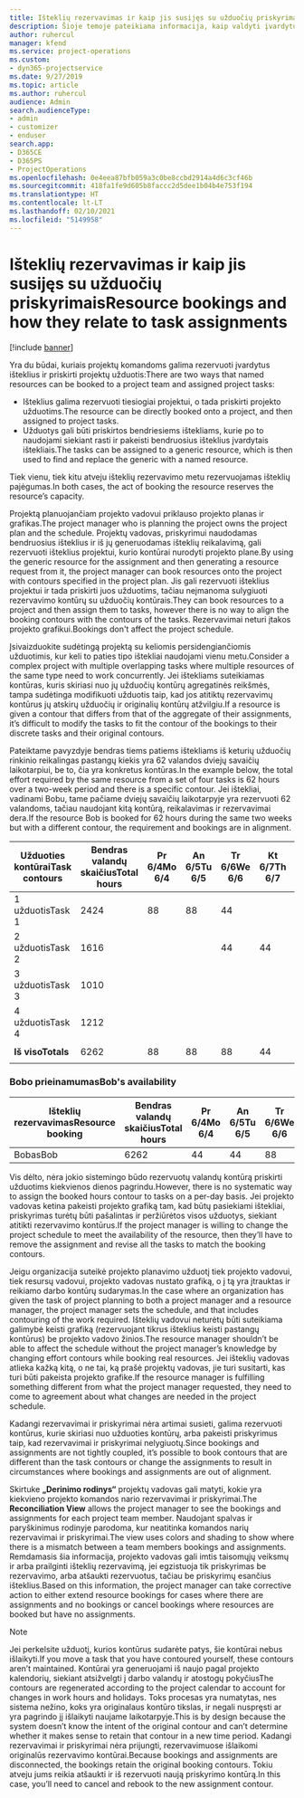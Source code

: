```yaml
---
title: Išteklių rezervavimas ir kaip jis susijęs su užduočių priskyrimais
description: Šioje temoje pateikiama informacija, kaip valdyti įvardytus išteklius, išteklių rezervavimus ir užduočių priskyrimus bei paaiškinama, kaip jie susieti.
author: ruhercul
manager: kfend
ms.service: project-operations
ms.custom:
- dyn365-projectservice
ms.date: 9/27/2019
ms.topic: article
ms.author: ruhercul
audience: Admin
search.audienceType:
- admin
- customizer
- enduser
search.app:
- D365CE
- D365PS
- ProjectOperations
ms.openlocfilehash: 0e4eea87bfb059a3c0be8ccbd2914a4d6c3cf46b
ms.sourcegitcommit: 418fa1fe9d605b8faccc2d5dee1b04b4e753f194
ms.translationtype: HT
ms.contentlocale: lt-LT
ms.lasthandoff: 02/10/2021
ms.locfileid: "5149958"
---
```

# <a name="resource-bookings-and-how-they-relate-to-task-assignments"></a><span data-ttu-id="c92be-103">Išteklių rezervavimas ir kaip jis susijęs su užduočių priskyrimais</span><span class="sxs-lookup"><span data-stu-id="c92be-103">Resource bookings and how they relate to task assignments</span></span>

[!include [banner](../includes/psa-now-project-operations.md)]

<span data-ttu-id="c92be-104">Yra du būdai, kuriais projektų komandoms galima rezervuoti įvardytus išteklius ir priskirti projektų užduotis:</span><span class="sxs-lookup"><span data-stu-id="c92be-104">There are two ways that named resources can be booked to a project team and assigned project tasks:</span></span>

- <span data-ttu-id="c92be-105">Išteklius galima rezervuoti tiesiogiai projektui, o tada priskirti projekto užduotims.</span><span class="sxs-lookup"><span data-stu-id="c92be-105">The resource can be directly booked onto a project, and then assigned to project tasks.</span></span>
- <span data-ttu-id="c92be-106">Užduotys gali būti priskirtos bendriesiems ištekliams, kurie po to naudojami siekiant rasti ir pakeisti bendruosius išteklius įvardytais ištekliais.</span><span class="sxs-lookup"><span data-stu-id="c92be-106">The tasks can be assigned to a generic resource, which is then used to find and replace the generic with a named resource.</span></span> 

<span data-ttu-id="c92be-107">Tiek vienu, tiek kitu atveju išteklių rezervavimo metu rezervuojamas išteklių pajėgumas.</span><span class="sxs-lookup"><span data-stu-id="c92be-107">In both cases, the act of booking the resource reserves the resource’s capacity.</span></span>

<span data-ttu-id="c92be-108">Projektą planuojančiam projekto vadovui priklauso projekto planas ir grafikas.</span><span class="sxs-lookup"><span data-stu-id="c92be-108">The project manager who is planning the project owns the project plan and the schedule.</span></span> <span data-ttu-id="c92be-109">Projektų vadovas, priskyrimui naudodamas bendruosius išteklius ir iš jų generuodamas išteklių reikalavimą, gali rezervuoti išteklius projektui, kurio kontūrai nurodyti projekto plane.</span><span class="sxs-lookup"><span data-stu-id="c92be-109">By using the generic resource for the assignment and then generating a resource request from it, the project manager can book resources onto the project with contours specified in the project plan.</span></span> <span data-ttu-id="c92be-110">Jis gali rezervuoti išteklius projektui ir tada priskirti juos užduotims, tačiau neįmanoma sulygiuoti rezervavimo kontūrų su užduočių kontūrais.</span><span class="sxs-lookup"><span data-stu-id="c92be-110">They can book resources to a project and then assign them to tasks, however there is no way to align the booking contours with the contours of the tasks.</span></span> <span data-ttu-id="c92be-111">Rezervavimai neturi įtakos projekto grafikui.</span><span class="sxs-lookup"><span data-stu-id="c92be-111">Bookings don't affect the project schedule.</span></span>

<span data-ttu-id="c92be-112">Įsivaizduokite sudėtingą projektą su keliomis persidengiančiomis užduotimis, kur keli to paties tipo ištekliai naudojami vienu metu.</span><span class="sxs-lookup"><span data-stu-id="c92be-112">Consider a complex project with multiple overlapping tasks where multiple resources of the same type need to work concurrently.</span></span> <span data-ttu-id="c92be-113">Jei ištekliams suteikiamas kontūras, kuris skiriasi nuo jų užduočių kontūrų agregatinės reikšmės, tampa sudėtinga modifikuoti užduotis taip, kad jos atitiktų rezervavimų kontūrus jų atskirų užduočių ir originalių kontūrų atžvilgiu.</span><span class="sxs-lookup"><span data-stu-id="c92be-113">If a resource is given a contour that differs from that of the aggregate of their assignments, it’s difficult to modify the tasks to fit the contour of the bookings to their discrete tasks and their original contours.</span></span>

<span data-ttu-id="c92be-114">Pateiktame pavyzdyje bendras tiems patiems ištekliams iš keturių užduočių rinkinio reikalingas pastangų kiekis yra 62 valandos dviejų savaičių laikotarpiui, be to, čia yra konkretus kontūras.</span><span class="sxs-lookup"><span data-stu-id="c92be-114">In the example below, the total effort required by the same resource from a set of four tasks is 62 hours over a two-week period and there is a specific contour.</span></span> <span data-ttu-id="c92be-115">Jei ištekliai, vadinami Bobu, tame pačiame dviejų savaičių laikotarpyje yra rezervuoti 62 valandoms, tačiau naudojant kitą kontūrą, reikalavimas ir rezervavimai dera.</span><span class="sxs-lookup"><span data-stu-id="c92be-115">If the resource Bob is booked for 62 hours during the same two weeks but with a different contour, the requirement and bookings are in alignment.</span></span>

| <span data-ttu-id="c92be-116">**Užduoties kontūrai**</span><span class="sxs-lookup"><span data-stu-id="c92be-116">**Task contours**</span></span>    | <span data-ttu-id="c92be-117">**Bendras valandų skaičius**</span><span class="sxs-lookup"><span data-stu-id="c92be-117">**Total hours**</span></span> | <span data-ttu-id="c92be-118">Pr 6/4</span><span class="sxs-lookup"><span data-stu-id="c92be-118">Mo 6/4</span></span> | <span data-ttu-id="c92be-119">An 6/5</span><span class="sxs-lookup"><span data-stu-id="c92be-119">Tu 6/5</span></span> | <span data-ttu-id="c92be-120">Tr 6/6</span><span class="sxs-lookup"><span data-stu-id="c92be-120">We 6/6</span></span> | <span data-ttu-id="c92be-121">Kt 6/7</span><span class="sxs-lookup"><span data-stu-id="c92be-121">Th 6/7</span></span> | <span data-ttu-id="c92be-122">Pn 6/8</span><span class="sxs-lookup"><span data-stu-id="c92be-122">Fr 6/8</span></span> | <span data-ttu-id="c92be-123">Št 6/9</span><span class="sxs-lookup"><span data-stu-id="c92be-123">Sa 6/9</span></span> | <span data-ttu-id="c92be-124">Sk 6/10</span><span class="sxs-lookup"><span data-stu-id="c92be-124">Su 6/10</span></span> | <span data-ttu-id="c92be-125">Pr 6/11</span><span class="sxs-lookup"><span data-stu-id="c92be-125">Mo 6/11</span></span> | <span data-ttu-id="c92be-126">An 6/12</span><span class="sxs-lookup"><span data-stu-id="c92be-126">Tu 6/12</span></span> | <span data-ttu-id="c92be-127">Tr 6/13</span><span class="sxs-lookup"><span data-stu-id="c92be-127">We 6/13</span></span> | <span data-ttu-id="c92be-128">Kt 6/14</span><span class="sxs-lookup"><span data-stu-id="c92be-128">Th 6/14</span></span> | <span data-ttu-id="c92be-129">Pn 6/15</span><span class="sxs-lookup"><span data-stu-id="c92be-129">Fr 6/15</span></span> |
|----------------------|-----------------|--------|--------|--------|--------|--------|--------|---------|---------|---------|---------|---------|---------|
| <span data-ttu-id="c92be-130">1 užduotis</span><span class="sxs-lookup"><span data-stu-id="c92be-130">Task 1</span></span>               | <span data-ttu-id="c92be-131">24</span><span class="sxs-lookup"><span data-stu-id="c92be-131">24</span></span>              | <span data-ttu-id="c92be-132">8</span><span class="sxs-lookup"><span data-stu-id="c92be-132">8</span></span>      | <span data-ttu-id="c92be-133">8</span><span class="sxs-lookup"><span data-stu-id="c92be-133">8</span></span>      | <span data-ttu-id="c92be-134">4</span><span class="sxs-lookup"><span data-stu-id="c92be-134">4</span></span>      |        |        |        |         |         |         | <span data-ttu-id="c92be-135">4</span><span class="sxs-lookup"><span data-stu-id="c92be-135">4</span></span>       |         |         |
| <span data-ttu-id="c92be-136">2 užduotis</span><span class="sxs-lookup"><span data-stu-id="c92be-136">Task 2</span></span>               | <span data-ttu-id="c92be-137">16</span><span class="sxs-lookup"><span data-stu-id="c92be-137">16</span></span>              |        |        | <span data-ttu-id="c92be-138">4</span><span class="sxs-lookup"><span data-stu-id="c92be-138">4</span></span>      | <span data-ttu-id="c92be-139">4</span><span class="sxs-lookup"><span data-stu-id="c92be-139">4</span></span>      |        |        |         | <span data-ttu-id="c92be-140">8</span><span class="sxs-lookup"><span data-stu-id="c92be-140">8</span></span>       |         |         |         |         |
| <span data-ttu-id="c92be-141">3 užduotis</span><span class="sxs-lookup"><span data-stu-id="c92be-141">Task 3</span></span>               | <span data-ttu-id="c92be-142">10</span><span class="sxs-lookup"><span data-stu-id="c92be-142">10</span></span>              |        |        |        |        | <span data-ttu-id="c92be-143">4</span><span class="sxs-lookup"><span data-stu-id="c92be-143">4</span></span>      |        |         |         | <span data-ttu-id="c92be-144">4</span><span class="sxs-lookup"><span data-stu-id="c92be-144">4</span></span>       |         | <span data-ttu-id="c92be-145">2</span><span class="sxs-lookup"><span data-stu-id="c92be-145">2</span></span>       |         |
| <span data-ttu-id="c92be-146">4 užduotis</span><span class="sxs-lookup"><span data-stu-id="c92be-146">Task 4</span></span>               | <span data-ttu-id="c92be-147">12</span><span class="sxs-lookup"><span data-stu-id="c92be-147">12</span></span>              |        |        |        |        |        |        |         |         |         | <span data-ttu-id="c92be-148">4</span><span class="sxs-lookup"><span data-stu-id="c92be-148">4</span></span>       |         | <span data-ttu-id="c92be-149">8</span><span class="sxs-lookup"><span data-stu-id="c92be-149">8</span></span>       |
|                      |                 |        |        |        |        |        |        |         |         |         |         |         |         |
| <span data-ttu-id="c92be-150">**Iš viso**</span><span class="sxs-lookup"><span data-stu-id="c92be-150">**Totals**</span></span>           | <span data-ttu-id="c92be-151">62</span><span class="sxs-lookup"><span data-stu-id="c92be-151">62</span></span>              | <span data-ttu-id="c92be-152">8</span><span class="sxs-lookup"><span data-stu-id="c92be-152">8</span></span>      | <span data-ttu-id="c92be-153">8</span><span class="sxs-lookup"><span data-stu-id="c92be-153">8</span></span>      | <span data-ttu-id="c92be-154">8</span><span class="sxs-lookup"><span data-stu-id="c92be-154">8</span></span>      | <span data-ttu-id="c92be-155">4</span><span class="sxs-lookup"><span data-stu-id="c92be-155">4</span></span>      | <span data-ttu-id="c92be-156">4</span><span class="sxs-lookup"><span data-stu-id="c92be-156">4</span></span>      |        |         | <span data-ttu-id="c92be-157">8</span><span class="sxs-lookup"><span data-stu-id="c92be-157">8</span></span>       | <span data-ttu-id="c92be-158">4</span><span class="sxs-lookup"><span data-stu-id="c92be-158">4</span></span>       | <span data-ttu-id="c92be-159">8</span><span class="sxs-lookup"><span data-stu-id="c92be-159">8</span></span>       | <span data-ttu-id="c92be-160">2</span><span class="sxs-lookup"><span data-stu-id="c92be-160">2</span></span>       | <span data-ttu-id="c92be-161">8</span><span class="sxs-lookup"><span data-stu-id="c92be-161">8</span></span>       |
|                      |                 |        |        |        |        |        |        |         |         |         |         |

### <a name="bobs-availability"></a><span data-ttu-id="c92be-162">Bobo prieinamumas</span><span class="sxs-lookup"><span data-stu-id="c92be-162">Bob's availability</span></span>
| <span data-ttu-id="c92be-163">**Išteklių rezervavimas**</span><span class="sxs-lookup"><span data-stu-id="c92be-163">**Resource   booking**</span></span> | <span data-ttu-id="c92be-164">**Bendras valandų skaičius**</span><span class="sxs-lookup"><span data-stu-id="c92be-164">**Total hours**</span></span> | <span data-ttu-id="c92be-165">Pr 6/4</span><span class="sxs-lookup"><span data-stu-id="c92be-165">Mo 6/4</span></span> | <span data-ttu-id="c92be-166">An 6/5</span><span class="sxs-lookup"><span data-stu-id="c92be-166">Tu 6/5</span></span> | <span data-ttu-id="c92be-167">Tr 6/6</span><span class="sxs-lookup"><span data-stu-id="c92be-167">We 6/6</span></span> | <span data-ttu-id="c92be-168">Kt 6/7</span><span class="sxs-lookup"><span data-stu-id="c92be-168">Th 6/7</span></span> | <span data-ttu-id="c92be-169">Pn 6/8</span><span class="sxs-lookup"><span data-stu-id="c92be-169">Fr 6/8</span></span> | <span data-ttu-id="c92be-170">Št 6/9</span><span class="sxs-lookup"><span data-stu-id="c92be-170">Sa 6/9</span></span> | <span data-ttu-id="c92be-171">Sk 6/10</span><span class="sxs-lookup"><span data-stu-id="c92be-171">Su 6/10</span></span> | <span data-ttu-id="c92be-172">Pr 6/11</span><span class="sxs-lookup"><span data-stu-id="c92be-172">Mo 6/11</span></span> | <span data-ttu-id="c92be-173">An 6/12</span><span class="sxs-lookup"><span data-stu-id="c92be-173">Tu 6/12</span></span> | <span data-ttu-id="c92be-174">Tr 6/13</span><span class="sxs-lookup"><span data-stu-id="c92be-174">We 6/13</span></span> | <span data-ttu-id="c92be-175">Kt 6/14</span><span class="sxs-lookup"><span data-stu-id="c92be-175">Th 6/14</span></span> | <span data-ttu-id="c92be-176">Pn 6/15</span><span class="sxs-lookup"><span data-stu-id="c92be-176">Fr 6/15</span></span> |
|------------------------|-----------------|--------|--------|--------|--------|--------|--------|---------|---------|---------|---------|---------|---------|
| <span data-ttu-id="c92be-177">Bobas</span><span class="sxs-lookup"><span data-stu-id="c92be-177">Bob</span></span>                    | <span data-ttu-id="c92be-178">62</span><span class="sxs-lookup"><span data-stu-id="c92be-178">62</span></span>              | <span data-ttu-id="c92be-179">4</span><span class="sxs-lookup"><span data-stu-id="c92be-179">4</span></span>      | <span data-ttu-id="c92be-180">4</span><span class="sxs-lookup"><span data-stu-id="c92be-180">4</span></span>      | <span data-ttu-id="c92be-181">8</span><span class="sxs-lookup"><span data-stu-id="c92be-181">8</span></span>      | <span data-ttu-id="c92be-182">8</span><span class="sxs-lookup"><span data-stu-id="c92be-182">8</span></span>      | <span data-ttu-id="c92be-183">8</span><span class="sxs-lookup"><span data-stu-id="c92be-183">8</span></span>      |        |         | <span data-ttu-id="c92be-184">4</span><span class="sxs-lookup"><span data-stu-id="c92be-184">4</span></span>       | <span data-ttu-id="c92be-185">4</span><span class="sxs-lookup"><span data-stu-id="c92be-185">4</span></span>       | <span data-ttu-id="c92be-186">8</span><span class="sxs-lookup"><span data-stu-id="c92be-186">8</span></span>       | <span data-ttu-id="c92be-187">8</span><span class="sxs-lookup"><span data-stu-id="c92be-187">8</span></span>       | <span data-ttu-id="c92be-188">6</span><span class="sxs-lookup"><span data-stu-id="c92be-188">6</span></span>       |

<span data-ttu-id="c92be-189">Vis dėlto, nėra jokio sistemingo būdo rezervuotų valandų kontūrą priskirti užduotims kiekvienos dienos pagrindu.</span><span class="sxs-lookup"><span data-stu-id="c92be-189">However, there is no systematic way to assign the booked hours contour to tasks on a per-day basis.</span></span> <span data-ttu-id="c92be-190">Jei projekto vadovas ketina pakeisti projekto grafiką tam, kad būtų pasiekiami ištekliai, priskyrimas turėtų būti pašalintas ir peržiūrėtos visos užduotys, siekiant atitikti rezervavimo kontūrus.</span><span class="sxs-lookup"><span data-stu-id="c92be-190">If the project manager is willing to change the project schedule to meet the availability of the resource, then they’ll have to remove the assignment and revise all the tasks to match the booking contours.</span></span>

<span data-ttu-id="c92be-191">Jeigu organizacija suteikė projekto planavimo užduotį tiek projekto vadovui, tiek resursų vadovui, projekto vadovas nustato grafiką, o į tą yra įtrauktas ir reikiamo darbo kontūrų sudarymas.</span><span class="sxs-lookup"><span data-stu-id="c92be-191">In the case where an organization has given the task of project planning to both a project manager and a resource manager, the project manager sets the schedule, and that includes contouring of the work required.</span></span> <span data-ttu-id="c92be-192">Išteklių vadovui neturėtų būti suteikiama galimybė keisti grafiką (rezervuojant tikrus išteklius keisti pastangų kontūrus) be projekto vadovo žinios.</span><span class="sxs-lookup"><span data-stu-id="c92be-192">The resource manager shouldn’t be able to affect the schedule without the project manager’s knowledge by changing effort contours while booking real resources.</span></span> <span data-ttu-id="c92be-193">Jei išteklių vadovas atlieka kažką kitą, o ne tai, ką prašė projektų vadovas, jie turi susitarti, kas turi būti pakeista projekto grafike.</span><span class="sxs-lookup"><span data-stu-id="c92be-193">If the resource manager is fulfilling something different from what the project manager requested, they need to come to agreement about what changes are needed in the project schedule.</span></span>

<span data-ttu-id="c92be-194">Kadangi rezervavimai ir priskyrimai nėra artimai susieti, galima rezervuoti kontūrus, kurie skiriasi nuo užduoties kontūrų, arba pakeisti priskyrimus taip, kad rezervavimai ir priskyrimai nelygiuotų.</span><span class="sxs-lookup"><span data-stu-id="c92be-194">Since bookings and assignments are not tightly coupled, it’s possible to book contours that are different than the task contours or change the assignments to result in circumstances where bookings and assignments are out of alignment.</span></span>

<span data-ttu-id="c92be-195">Skirtuke **„Derinimo rodinys“** projektų vadovas gali matyti, kokie yra kiekvieno projekto komandos nario rezervavimai ir priskyrimai.</span><span class="sxs-lookup"><span data-stu-id="c92be-195">The **Reconciliation View** allows the project manager to see the bookings and assignments for each project team member.</span></span> <span data-ttu-id="c92be-196">Naudojant spalvas ir paryškinimus rodinyje parodoma, kur neatitinka komandos narių rezervavimai ir priskyrimai.</span><span class="sxs-lookup"><span data-stu-id="c92be-196">The view uses colors and shading to show where there is a mismatch between a team members bookings and assignments.</span></span> <span data-ttu-id="c92be-197">Remdamasis šia informacija, projekto vadovas gali imtis taisomųjų veiksmų ir arba prailginti išteklių rezervavimą, jei egzistuoja tik priskyrimas be rezervavimo, arba atšaukti rezervuotus, tačiau be priskyrimų esančius išteklius.</span><span class="sxs-lookup"><span data-stu-id="c92be-197">Based on this information, the project manager can take corrective action to either extend resource bookings for cases where there are assignments and no bookings or cancel bookings where resources are booked but have no assignments.</span></span>

> [!NOTE]
> <span data-ttu-id="c92be-198">Jei perkelsite užduotį, kurios kontūrus sudarėte patys, šie kontūrai nebus išlaikyti.</span><span class="sxs-lookup"><span data-stu-id="c92be-198">If you move a task that you have contoured yourself, these contours aren’t maintained.</span></span> <span data-ttu-id="c92be-199">Kontūrai yra generuojami iš naujo pagal projekto kalendorių, siekiant atsižvelgti į darbo valandų ir atostogų pokyčius</span><span class="sxs-lookup"><span data-stu-id="c92be-199">The contours are regenerated according to the project calendar to account for changes in work hours and holidays.</span></span> <span data-ttu-id="c92be-200">Toks procesas yra numatytas, nes sistema nežino, koks yra originalaus kontūro tikslas, ir negali nuspręsti ar yra pagrindo jį išlaikyti naujame laikotarpyje.</span><span class="sxs-lookup"><span data-stu-id="c92be-200">This is by design because the system doesn’t know the intent of the original contour and can’t determine whether it makes sense to retain that contour in a new time period.</span></span> <span data-ttu-id="c92be-201">Kadangi rezervavimai ir priskyrimai nėra prijungti, rezervavimuose išlaikomi originalūs rezervavimo kontūrai.</span><span class="sxs-lookup"><span data-stu-id="c92be-201">Because bookings and assignments are disconnected, the bookings retain the original booking contours.</span></span> <span data-ttu-id="c92be-202">Tokiu atveju jums reikia atšaukti ir iš rezervuoti naują priskyrimo kontūrą.</span><span class="sxs-lookup"><span data-stu-id="c92be-202">In this case, you’ll need to cancel and rebook to the new assignment contour.</span></span>

